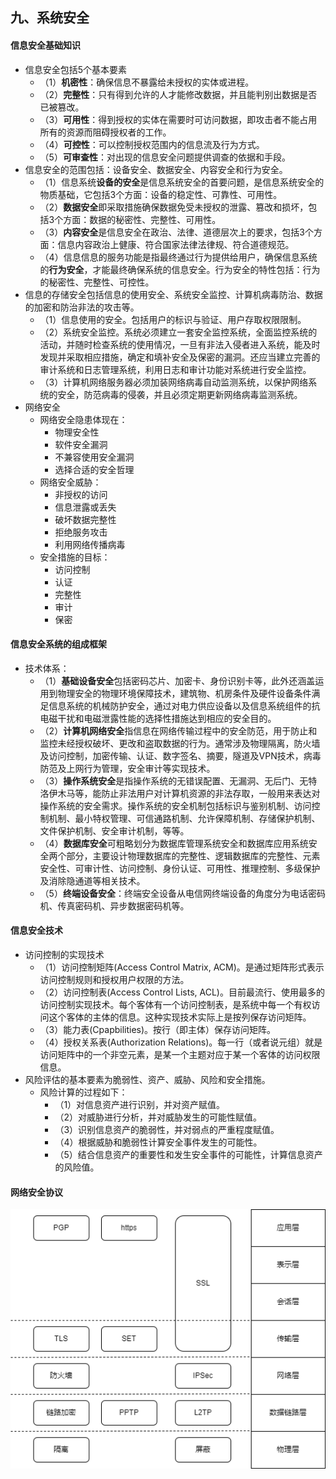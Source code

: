 ## 九、系统安全
#### 信息安全基础知识
- 信息安全包括5个基本要素
	- （1）**机密性**：确保信息不暴露给未授权的实体或进程。
	- （2）**完整性**：只有得到允许的人才能修改数据，并且能判别出数据是否已被篡改。
	- （3）**可用性**：得到授权的实体在需要时可访问数据，即攻击者不能占用所有的资源而阻碍授权者的工作。
	- （4）**可控性**：可以控制授权范围内的信息流及行为方式。
	- （5）**可审查性**：对出现的信息安全问题提供调查的依据和手段。
- 信息安全的范围包括：设备安全、数据安全、内容安全和行为安全。
	- （1）信息系统**设备的安全**是信息系统安全的首要问题，是信息系统安全的物质基础，它包括3个方面：设备的稳定性、可靠性、可用性。
	- （2）**数据安全**即采取措施确保数据免受未授权的泄露、篡改和损坏，包括3个方面：数据的秘密性、完整性、可用性。
	- （3）**内容安全**是信息安全在政治、法律、道德层次上的要求，包括3个方面：信息内容政治上健康、符合国家法律法律规、符合道德规范。
	- （4）信息信息的服务功能是指最终通过行为提供给用户，确保信息系统的**行为安全**，才能最终确保系统的信息安全。行为安全的特性包括：行为的秘密性、完整性、可控性。
- 信息的存储安全包括信息的使用安全、系统安全监控、计算机病毒防治、数据的加密和防治非法的攻击等。
	- （1）信息使用的安全。包括用户的标识与验证、用户存取权限限制。
	- （2）系统安全监控。系统必须建立一套安全监控系统，全面监控系统的活动，并随时检查系统的使用情况，一旦有非法入侵者进入系统，能及时发现并采取相应措施，确定和填补安全及保密的漏洞。还应当建立完善的审计系统和日志管理系统，利用日志和审计功能对系统进行安全监控。
	- （3）计算机网络服务器必须加装网络病毒自动监测系统，以保护网络系统的安全，防范病毒的侵袭，并且必须定期更新网络病毒监测系统。
- 网络安全
	- 网络安全隐患体现在：
		- 物理安全性
		- 软件安全漏洞
		- 不兼容使用安全漏洞
		- 选择合适的安全哲理
	- 网络安全威胁：
		- 非授权的访问
		- 信息泄露或丢失
		- 破坏数据完整性
		- 拒绝服务攻击
		- 利用网络传播病毒
	- 安全措施的目标：
		- 访问控制
		- 认证
		- 完整性
		- 审计
		- 保密

#### 信息安全系统的组成框架
- 技术体系：
	- （1）**基础设备安全**包括密码芯片、加密卡、身份识别卡等，此外还涵盖运用到物理安全的物理环境保障技术，建筑物、机房条件及硬件设备条件满足信息系统的机械防护安全，通过对电力供应设备以及信息系统组件的抗电磁干扰和电磁泄露性能的选择性措施达到相应的安全目的。
	- （2）**计算机网络安全**指信息在网络传输过程中的安全防范，用于防止和监控未经授权破坏、更改和盗取数据的行为。通常涉及物理隔离，防火墙及访问控制，加密传输、认证、数字签名、摘要，隧道及VPN技术，病毒防范及上网行为管理，安全审计等实现技术。
	- （3）**操作系统安全**是指操作系统的无错误配置、无漏洞、无后门、无特洛伊木马等，能防止非法用户对计算机资源的非法存取，一般用来表达对操作系统的安全需求。操作系统的安全机制包括标识与鉴别机制、访问控制机制、最小特权管理、可信通路机制、允许保障机制、存储保护机制、文件保护机制、安全审计机制，等等。
	- （4）**数据库安全**可粗略划分为数据库管理系统安全和数据库应用系统安全两个部分，主要设计物理数据库的完整性、逻辑数据库的完整性、元素安全性、可审计性、访问控制、身份认证、可用性、推理控制、多级保护及消除隐通道等相关技术。
	- （5）**终端设备安全**：终端安全设备从电信网终端设备的角度分为电话密码机、传真密码机、异步数据密码机等。


#### 信息安全技术
- 访问控制的实现技术
	- （1）访问控制矩阵(Access Control Matrix, ACM)。是通过矩阵形式表示访问控制规则和授权用户权限的方法。
	- （2）访问控制表(Access Control Lists, ACL)。目前最流行、使用最多的访问控制实现技术。每个客体有一个访问控制表，是系统中每一个有权访问这个客体的主体的信息。这种实现技术实际上是按列保存访问矩阵。
	- （3）能力表(Cpapbilities)。按行（即主体）保存访问矩阵。
	- （4）授权关系表(Authorization Relations)。每一行（或者说元组）就是访问矩阵中的一个非空元素，是某一个主题对应于某一个客体的访问权限信息。
- 风险评估的基本要素为脆弱性、资产、威胁、风险和安全措施。
	- 风险计算的过程如下：
		- （1）对信息资产进行识别，并对资产赋值。
		- （2）对威胁进行分析，并对威胁发生的可能性赋值。
		- （3）识别信息资产的脆弱性，并对弱点的严重程度赋值。
		- （4）根据威胁和脆弱性计算安全事件发生的可能性。
		- （5）结合信息资产的重要性和发生安全事件的可能性，计算信息资产的风险值。

#### 网络安全协议

![images/SecurityProtocols.png](images/SecurityProtocols.png)
